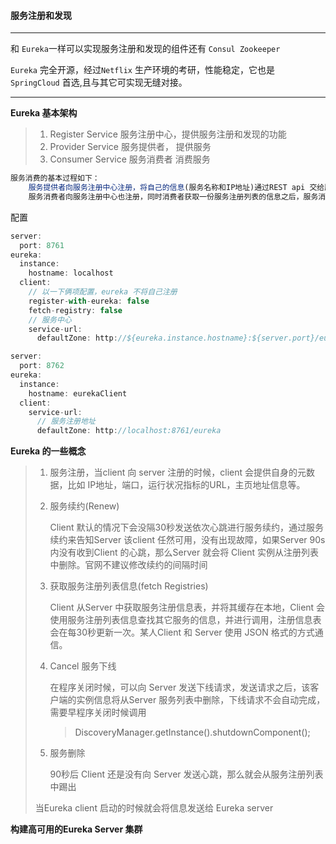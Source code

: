#### 服务注册和发现

---

和 `Eureka`一样可以实现服务注册和发现的组件还有 `Consul Zookeeper`

`Eureka` 完全开源，经过`Netflix` 生产环境的考研，性能稳定，它也是 `SpringCloud` 首选,且与其它可实现无缝对接。

---

**Eureka 基本架构**

> 1. Register Service 服务注册中心，提供服务注册和发现的功能
> 2. Provider Service 服务提供者， 提供服务
> 3. Consumer Service 服务消费者 消费服务

```javascript
服务消费的基本过程如下：
	服务提供者向服务注册中心注册，将自己的信息(服务名称和IP地址)通过REST api 交给服务中心
    服务消费者向服务注册中心也注册，同时消费者获取一份服务注册列表的信息之后，服务消费者就知道服务提供者的ip地址，可以通过Http 远程调度来消费服务提供者的服务。
```

配置

```javascript
server:
  port: 8761
eureka:
  instance:
    hostname: localhost
  client:
    // 以一下俩项配置，eureka 不将自己注册
    register-with-eureka: false
    fetch-registry: false
    // 服务中心
    service-url:
      defaultZone: http://${eureka.instance.hostname}:${server.port}/eureka}

server:
  port: 8762
eureka:
  instance:
    hostname: eurekaClient
  client:
    service-url:
      // 服务注册地址
      defaultZone: http://localhost:8761/eureka
```

**Eureka 的一些概念**

> 1. 服务注册，当client 向 server 注册的时候，client 会提供自身的元数据，比如 IP地址，端口，运行状况指标的URL，主页地址信息等。
>
> 2. 服务续约(Renew)
>
>    Client 默认的情况下会没隔30秒发送依次心跳进行服务续约，通过服务续约来告知Server 该client 任然可用，没有出现故障，如果Server 90s 内没有收到Client 的心跳，那么Server 就会将 Client 实例从注册列表中删除。官网不建议修改续约的间隔时间
>
> 3. 获取服务注册列表信息(fetch Registries)
>
>    Client 从Server 中获取服务注册信息表，并将其缓存在本地，Client 会使用服务注册列表信息查找其它服务的信息，并进行调用，注册信息表会在每30秒更新一次。某人Client 和 Server 使用 JSON 格式的方式通信。
>
> 4. Cancel 服务下线
>
>    在程序关闭时候，可以向 Server 发送下线请求，发送请求之后，该客户端的实例信息将从Server 服务列表中删除，下线请求不会自动完成，需要早程序关闭时候调用
>
>    > DiscoveryManager.getInstance().shutdownComponent();
>
> 5. 服务删除
>
>    90秒后 Client 还是没有向 Server 发送心跳，那么就会从服务注册列表中踢出
>
> 当Eureka client 启动的时候就会将信息发送给 Eureka server

**构建高可用的Eureka Server 集群**

























